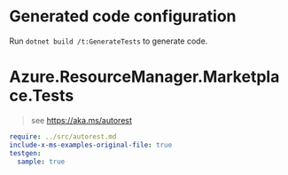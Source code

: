 # Generated code configuration

Run `dotnet build /t:GenerateTests` to generate code.

# Azure.ResourceManager.Marketplace.Tests

> see https://aka.ms/autorest
``` yaml
require: ../src/autorest.md
include-x-ms-examples-original-file: true
testgen:
  sample: true
```
